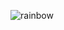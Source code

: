![rainbow](https://user-images.githubusercontent.com/99728087/155088246-70505af7-6c66-40aa-bb82-1c2462f5a6d1.jpeg)
